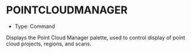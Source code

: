# POINTCLOUDMANAGER

- Type: Command

Displays the Point Cloud Manager palette, used to control display of point cloud projects, regions, and scans.
